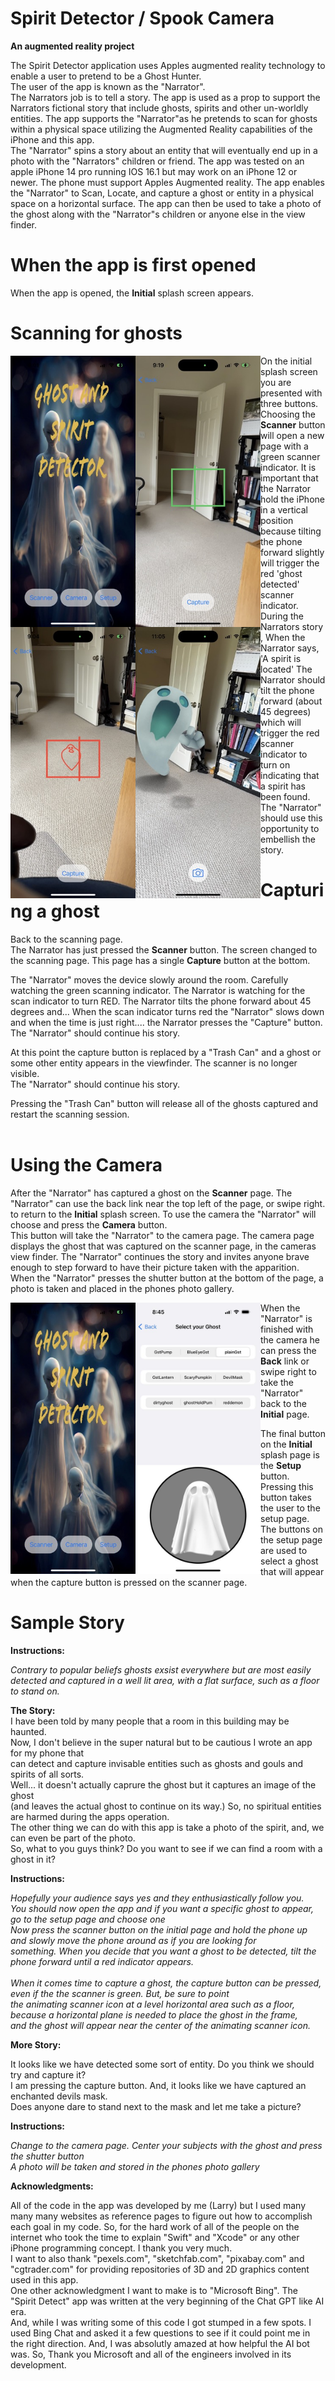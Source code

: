 # Spirit Detector / Spook Camera
**An augmented reality project**<br>

The Spirit Detector application uses Apples augmented reality technology to enable a user to pretend to be a Ghost Hunter.
<br>
The user of the app is known as the "Narrator".
<br>
The Narrators job is to tell a story. 
The app is used as a prop to support the Narrators fictional story that include ghosts, spirits and other un-worldly entities.
The app supports the "Narrator"as he pretends to scan for ghosts within a physical space utilizing the Augmented Reality capabilities of the iPhone and this app.<br>
The "Narrator" spins a story about an entity that will eventually end up in a photo with the "Narrators" children or friend.
The app was tested on an apple iPhone 14 pro running IOS 16.1 but may work on an iPhone 12 or newer. The phone must support Apples Augmented reality.
The app enables the "Narrator" to Scan, Locate, and capture a ghost or entity in a physical space on a horizontal surface.
The app can then be used to take a photo of the ghost along with the "Narrator"s children or anyone else in the view finder.
<br>
# When the app is first opened
When the app is opened, the **Initial** splash screen appears. 
# Scanning for ghosts<br>

<div>
<img src="https://github.com/bonnette/SpiritDetect/blob/main/iPhoneImage/splash.jpeg" alt="Image" style="float:left;width:200px;">
<img src="https://github.com/bonnette/SpiritDetect/blob/main/iPhoneImage/greenscan.jpeg" alt="Image" style="float:left;width:200px;">
<img src="https://github.com/bonnette/SpiritDetect/blob/main/iPhoneImage/red_scan.jpeg" alt="Image" style="float:left;width:200px;">
<img src="https://github.com/bonnette/SpiritDetect/blob/main/iPhoneImage/camerablue.jpeg" alt="Image" style="float:left;width:200px;">
</div>

On the initial splash screen you are presented with three buttons.<br>
Choosing the **Scanner** button will open a new page with a green scanner indicator. It is important that the Narrator hold the iPhone in a vertical position 
because tilting the phone forward slightly will trigger the red 'ghost detected' scanner indicator.<br>
During the Narrators story , When the Narrator says, 'A spirit is located' The Narrator should tilt the phone forward (about 45 degrees) which will trigger the red scanner indicator to 
turn on indicating that a spirit has been found.<br>
The "Narrator" should use this opportunity to embellish the story. 


# Capturing a ghost

Back to the scanning page.<br>
The Narrator has just pressed the **Scanner** button. The screen changed to the scanning page. This page has a single **Capture** button at the bottom. <br>

The "Narrator" moves the device slowly around the room. Carefully watching the green scanning indicator. The Narrator is watching for the scan indicator to turn RED.
The Narrator tilts the phone forward about 45 degrees and...
When the scan indicator turns red the "Narrator" slows down and when the time is just right.... the Narrator presses the "Capture" button.<br>
The "Narrator" should continue his story.<br> 

At this point the capture button is replaced by a "Trash Can" and a ghost or some other entity appears in the viewfinder. The scanner is no longer visible.<br>
The "Narrator" should continue his story.<br> 

Pressing the "Trash Can" button will release all of the ghosts captured and restart the scanning session.<br><br>

# Using the Camera

After the "Narrator" has captured a ghost on the **Scanner** page. The "Narrator" can use the back link near the top left of the page, or swipe right. 
to return to the **Initial** splash screen. To use the camera the "Narrator" will choose and press the **Camera** button.<br>
This button will take the "Narrator" to the camera page. The camera page displays the ghost that was captured on the scanner page, in the cameras view finder. The "Narrator" continues the story and invites anyone brave enough to step forward to have their picture taken with the apparition.<br>
When the "Narrator" presses the shutter button at the bottom of the page, a photo is taken and placed in the phones photo gallery.<br>

<div>
<img src="https://github.com/bonnette/SpiritDetect/blob/main/iPhoneImage/splash.jpeg" alt="Image" style="float:left;width:200px;">
<img src="https://github.com/bonnette/SpiritDetect/blob/main/iPhoneImage/setup.jpeg" alt="Image" style="float:left;width:200px;">
</div>

When the "Narrator" is finished with the camera he can press the **Back** link or swipe right to take the "Narrator" back to the **Initial** page.<br> 

The final button on the **Initial** splash page is the **Setup** button. Pressing this button takes the user to the setup page.<br>
The buttons on the setup page are used to select a ghost that will appear when the capture button is pressed on the scanner page.<br>

# Sample Story

**Instructions:**<br>

*Contrary to popular beliefs ghosts exsist everywhere but are most easily detected and captured in a well lit area, with a flat surface, such as a floor to stand on.*<br>

**The Story:**<br>
I have been told by many people that a room in this building may be haunted.<br>
Now, I don't believe in the super natural but to be cautious I wrote an app for my phone that<br>
can detect and capture invisable entities such as ghosts and gouls and spirits of all sorts.<br>
Well... it doesn't actually caprure the ghost but it captures an image of the ghost <br>(and leaves the actual ghost to continue on its way.)
So, no spiritual entities are harmed during the apps operation.<br>
The other thing we can do with this app is take a photo of the spirit, and, we can even be part of the photo.<br>
So, what to you guys think? Do you want to see if we can find a room with a ghost in it?

**Instructions:**<br>

*Hopefully your audience says yes and they enthusiastically follow you.*<br>
*You should now open the app and if you want a specific ghost to appear, go to the setup page and choose one*<br>
*Now press the scanner button on the initial page and hold the phone up and slowly move the phone around as if you are looking for*<br>
*something. When you decide that you want a ghost to be detected, tilt the phone forward until a red indicator appears.*<br><br>
*When it comes time to capture a ghost, the capture button can be pressed, even if the the scanner is green. But, be sure to point*<br>
*the animating scanner icon at a level horizontal area such as a floor, because a horizontal plane is needed to place the ghost in the frame,*<br>
*and the ghost will appear near the center of the animating scanner icon.*<br>

**More Story:**<br>

It looks like we have detected some sort of entity. Do you think we should try and capture it?<br>
I am pressing the capture button. And, it looks like we have captured an enchanted devils mask.<br>
Does anyone dare to stand next to the mask and let me take a picture?<br>

**Instructions:**<br>

*Change to the camera page. Center your subjects with the ghost and press the shutter button*<br>
*A photo will be taken and stored in the phones photo gallery*<br>

**Acknowledgments:**<br>

All of the code in the app was developed by me (Larry) but I used many many many websites as reference pages to figure
out how to accomplish each goal in my code. So, for the hard work of all of the people on the internet who took the time 
to explain "Swift" and "Xcode" or any other iPhone programming concept. I thank you very much.<br>
I want to also thank "pexels.com", "sketchfab.com", "pixabay.com" and "cgtrader.com" for providing repositories of 3D and 2D graphics
content used in this app.<br>
One other acknowledgment I want to make is to "Microsoft Bing". The "Spirit Detect" app was written at the very beginning of the Chat GPT like AI era.<br>
And, while I was writing some of this code I got stumped in a few spots. I used Bing Chat and asked it a few questions to see if it could point me in the right 
direction. And, I was absolutly amazed at how helpful the AI bot was. So, Thank you Microsoft and all of the engineers involved in its development.
